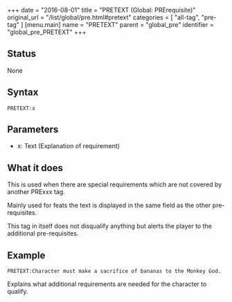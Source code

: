+++
date = "2016-08-01"
title = "PRETEXT (Global: PRErequisite)"
original_url = "/list/global/pre.html#pretext"
categories = [ "all-tag", "pre-tag" ]
[menu.main]
    name = "PRETEXT"
    parent = "global_pre"
    identifier = "global_pre_PRETEXT"
+++

## Status

None

## Syntax

`PRETEXT:x`

## Parameters

-   x: Text (Explanation of requirement)



What it does
------------

This is used when there are special requirements which are not covered
by another PRExxx tag.

Mainly used for feats the text is displayed in the same field as the
other pre-requisites.

This tag in itself does not disqualify anything but alerts the player to
the additional pre-requisites.

Example
-------

`PRETEXT:Character must make a sacrifice of bananas to the Monkey God.`

Explains what additional requirements are needed for the character to
qualify.

